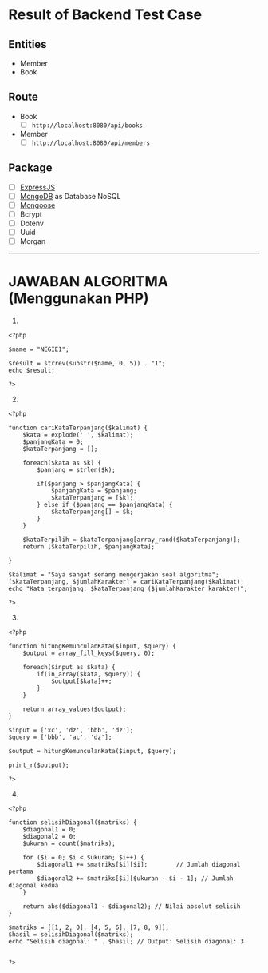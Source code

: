 # Result of Backend Test Case

## Entities

- Member
- Book

## Route

- Book
  - [ ] `http://localhost:8080/api/books`
- Member
  - [ ] `http://localhost:8080/api/members`

## Package

- [ ] [ExpressJS](https://expressjs.com/)
- [ ] [MongoDB](https://www.mongodb.com/) as Database NoSQL
- [ ] [Mongoose](https://www.mongoosejs.com/)
- [ ] Bcrypt
- [ ] Dotenv
- [ ] Uuid
- [ ] Morgan

---

# JAWABAN ALGORITMA (Menggunakan PHP)

1.

```
<?php

$name = "NEGIE1";

$result = strrev(substr($name, 0, 5)) . "1";
echo $result;

?>
```

2.

```
<?php

function cariKataTerpanjang($kalimat) {
    $kata = explode(' ', $kalimat);
    $panjangKata = 0;
    $kataTerpanjang = [];

    foreach($kata as $k) {
        $panjang = strlen($k);

        if($panjang > $panjangKata) {
            $panjangKata = $panjang;
            $kataTerpanjang = [$k];
        } else if ($panjang == $panjangKata) {
            $kataTerpanjang[] = $k;
        }
    }

    $kataTerpilih = $kataTerpanjang[array_rand($kataTerpanjang)];
    return [$kataTerpilih, $panjangKata];

}

$kalimat = "Saya sangat senang mengerjakan soal algoritma";
[$kataTerpanjang, $jumlahKarakter] = cariKataTerpanjang($kalimat);
echo "Kata terpanjang: $kataTerpanjang ($jumlahKarakter karakter)";

?>
```

3.

```
<?php

function hitungKemunculanKata($input, $query) {
    $output = array_fill_keys($query, 0);

    foreach($input as $kata) {
        if(in_array($kata, $query)) {
            $output[$kata]++;
        }
    }

    return array_values($output);
}

$input = ['xc', 'dz', 'bbb', 'dz'];
$query = ['bbb', 'ac', 'dz'];

$output = hitungKemunculanKata($input, $query);

print_r($output);

?>
```

4.

```
<?php

function selisihDiagonal($matriks) {
    $diagonal1 = 0;
    $diagonal2 = 0;
    $ukuran = count($matriks);

    for ($i = 0; $i < $ukuran; $i++) {
        $diagonal1 += $matriks[$i][$i];        // Jumlah diagonal pertama
        $diagonal2 += $matriks[$i][$ukuran - $i - 1]; // Jumlah diagonal kedua
    }

    return abs($diagonal1 - $diagonal2); // Nilai absolut selisih
}

$matriks = [[1, 2, 0], [4, 5, 6], [7, 8, 9]];
$hasil = selisihDiagonal($matriks);
echo "Selisih diagonal: " . $hasil; // Output: Selisih diagonal: 3


?>
```
